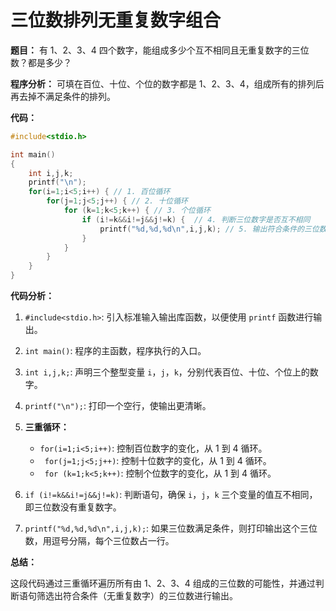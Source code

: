 # 三位数排列无重复数字组合

**题目：** 有 1、2、3、4 四个数字，能组成多少个互不相同且无重复数字的三位数？都是多少？

**程序分析：** 可填在百位、十位、个位的数字都是 1、2、3、4，组成所有的排列后再去掉不满足条件的排列。

**代码：**

```c
#include<stdio.h>

int main()
{
    int i,j,k;
    printf("\n"); 
    for(i=1;i<5;i++) { // 1. 百位循环
        for(j=1;j<5;j++) { // 2. 十位循环
            for (k=1;k<5;k++) { // 3. 个位循环
                if (i!=k&&i!=j&&j!=k) {  // 4. 判断三位数字是否互不相同
                    printf("%d,%d,%d\n",i,j,k); // 5. 输出符合条件的三位数
                }
            }
        }
    }
}
```

**代码分析：**

1.  `#include<stdio.h>`: 引入标准输入输出库函数，以便使用 `printf` 函数进行输出。

2.  `int main()`: 程序的主函数，程序执行的入口。

3.  `int i,j,k;`:  声明三个整型变量 `i`，`j`，`k`，分别代表百位、十位、个位上的数字。

4.  `printf("\n");`: 打印一个空行，使输出更清晰。

5.  **三重循环：**
    *   `for(i=1;i<5;i++)`:  控制百位数字的变化，从 1 到 4 循环。
    *   ` for(j=1;j<5;j++)`: 控制十位数字的变化，从 1 到 4 循环。
    *   ` for (k=1;k<5;k++)`: 控制个位数字的变化，从 1 到 4 循环。

6.  `if (i!=k&&i!=j&&j!=k)`: 判断语句，确保 `i`，`j`，`k` 三个变量的值互不相同，即三位数没有重复数字。

7.  `printf("%d,%d,%d\n",i,j,k);`:  如果三位数满足条件，则打印输出这个三位数，用逗号分隔，每个三位数占一行。

**总结：**

这段代码通过三重循环遍历所有由 1、2、3、4 组成的三位数的可能性，并通过判断语句筛选出符合条件（无重复数字）的三位数进行输出。 
